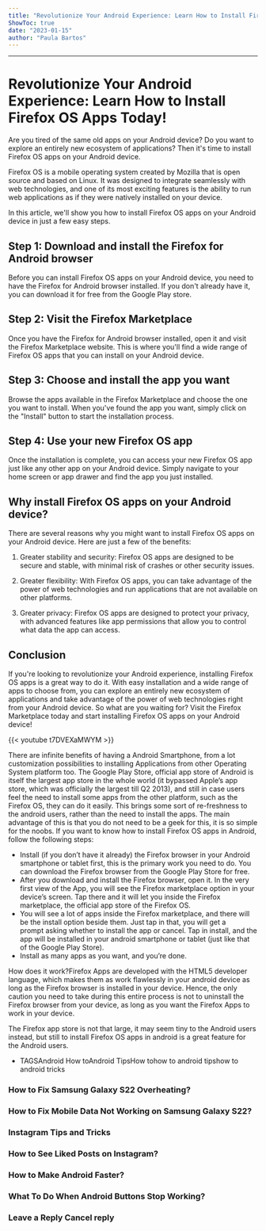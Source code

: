 ```yaml
---
title: "Revolutionize Your Android Experience: Learn How to Install Firefox OS Apps Today!"
ShowToc: true 
date: "2023-01-15"
author: "Paula Bartos"
---
```

*****
# Revolutionize Your Android Experience: Learn How to Install Firefox OS Apps Today!

Are you tired of the same old apps on your Android device? Do you want to explore an entirely new ecosystem of applications? Then it's time to install Firefox OS apps on your Android device.

Firefox OS is a mobile operating system created by Mozilla that is open source and based on Linux. It was designed to integrate seamlessly with web technologies, and one of its most exciting features is the ability to run web applications as if they were natively installed on your device.

In this article, we'll show you how to install Firefox OS apps on your Android device in just a few easy steps.

## Step 1: Download and install the Firefox for Android browser

Before you can install Firefox OS apps on your Android device, you need to have the Firefox for Android browser installed. If you don't already have it, you can download it for free from the Google Play store.

## Step 2: Visit the Firefox Marketplace

Once you have the Firefox for Android browser installed, open it and visit the Firefox Marketplace website. This is where you'll find a wide range of Firefox OS apps that you can install on your Android device.

## Step 3: Choose and install the app you want

Browse the apps available in the Firefox Marketplace and choose the one you want to install. When you've found the app you want, simply click on the "Install" button to start the installation process.

## Step 4: Use your new Firefox OS app

Once the installation is complete, you can access your new Firefox OS app just like any other app on your Android device. Simply navigate to your home screen or app drawer and find the app you just installed.

## Why install Firefox OS apps on your Android device?

There are several reasons why you might want to install Firefox OS apps on your Android device. Here are just a few of the benefits:

1. Greater stability and security: Firefox OS apps are designed to be secure and stable, with minimal risk of crashes or other security issues.

2. Greater flexibility: With Firefox OS apps, you can take advantage of the power of web technologies and run applications that are not available on other platforms.

3. Greater privacy: Firefox OS apps are designed to protect your privacy, with advanced features like app permissions that allow you to control what data the app can access.

## Conclusion

If you're looking to revolutionize your Android experience, installing Firefox OS apps is a great way to do it. With easy installation and a wide range of apps to choose from, you can explore an entirely new ecosystem of applications and take advantage of the power of web technologies right from your Android device. So what are you waiting for? Visit the Firefox Marketplace today and start installing Firefox OS apps on your Android device!

{{< youtube t7DVEXaMWYM >}} 



There are infinite benefits of having a Android Smartphone, from a lot customization possibilities to installing Applications from other Operating System platform too. The Google Play Store, official app store of Android is itself the largest app store in the whole world (it bypassed Apple’s app store, which was officially the largest till Q2 2013), and still in case users feel the need to install some apps from the other platform, such as the Firefox OS, they can do it easily. This brings some sort of re-freshness to the android users, rather than the need to install the apps. The main advantage of this is that you do not need to be a geek for this, it is so simple for the noobs. If you want to know how to install Firefox OS apps in Android, follow the following steps:
 

 
- Install (if you don’t have it already) the Firefox browser in your Android smartphone or tablet first, this is the primary work you need to do. You can download the Firefox browser from the Google Play Store for free.
 - After you download and install the Firefox browser, open it. In the very first view of the App, you will see the Firefox marketplace option in your device’s screen. Tap there and it will let you inside the Firefox marketplace, the official app store of the Firefox OS.
 - You will see a lot of apps inside the Firefox marketplace, and there will be the install option beside them. Just tap in that, you will get a prompt asking whether to install the app or cancel. Tap in install, and the app will be installed in your android smartphone or tablet (just like that of the Google Play Store).
 - Install as many apps as you want, and you’re done.

 
How does it work?Firefox Apps are developed with the HTML5 developer language, which makes them as work flawlessly in your android device as long as the Firefox browser is installed in your device. Hence, the only caution you need to take during this entire process is not to uninstall the Firefox browser from your device, as long as you want the Firefox Apps to work in your device.
 
The Firefox app store is not that large, it may seem tiny to the Android users instead, but still to install Firefox OS apps in android is a great feature for the Android users.
 
- TAGSAndroid How toAndroid TipsHow tohow to android tipshow to android tricks

 
### How to Fix Samsung Galaxy S22 Overheating?
 
### How to Fix Mobile Data Not Working on Samsung Galaxy S22?
 
### Instagram Tips and Tricks
 
### How to See Liked Posts on Instagram?
 
### How to Make Android Faster?
 
### What To Do When Android Buttons Stop Working?
 
### Leave a Reply Cancel reply





